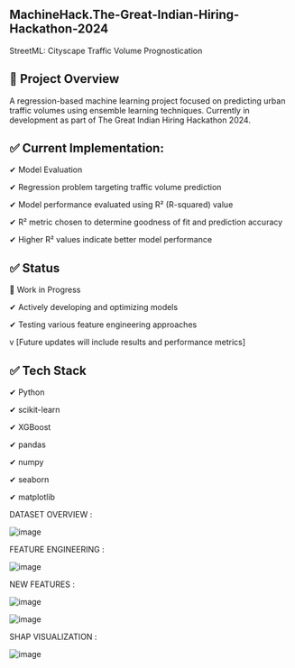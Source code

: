 ## MachineHack.The-Great-Indian-Hiring-Hackathon-2024

 StreetML: Cityscape Traffic Volume Prognostication

## 🎯  Project Overview
A regression-based machine learning project focused on predicting urban traffic volumes using ensemble learning techniques. Currently in development as part of The Great Indian Hiring Hackathon 2024.

## ✅ Current Implementation:
✔ Model Evaluation

✔ Regression problem targeting traffic volume prediction

✔ Model performance evaluated using R² (R-squared) value

✔ R² metric chosen to determine goodness of fit and prediction accuracy

✔ Higher R² values indicate better model performance

## ✅ Status

🚧 Work in Progress 

✔ Actively developing and optimizing models

✔ Testing various feature engineering approaches

v [Future updates will include results and performance metrics]

## ✅ Tech Stack
✔ Python

✔ scikit-learn

✔ XGBoost

✔ pandas

✔ numpy

✔ seaborn

✔ matplotlib

DATASET OVERVIEW :

![image](https://github.com/user-attachments/assets/058ac80f-f5ba-44bd-954d-4d7af8584088)

FEATURE ENGINEERING :

![image](https://github.com/user-attachments/assets/b32f03a1-0c21-4486-8878-e60739ecaa48)

NEW FEATURES :

![image](https://github.com/user-attachments/assets/59dc8985-8a66-41ac-978f-5e52079b2dc1)

![image](https://github.com/user-attachments/assets/8a316b05-58eb-4fba-a821-c0e34ab1a509)

SHAP VISUALIZATION : 

![image](https://github.com/user-attachments/assets/2a69b41a-5299-481b-b8e8-3c7b40ff0011)
